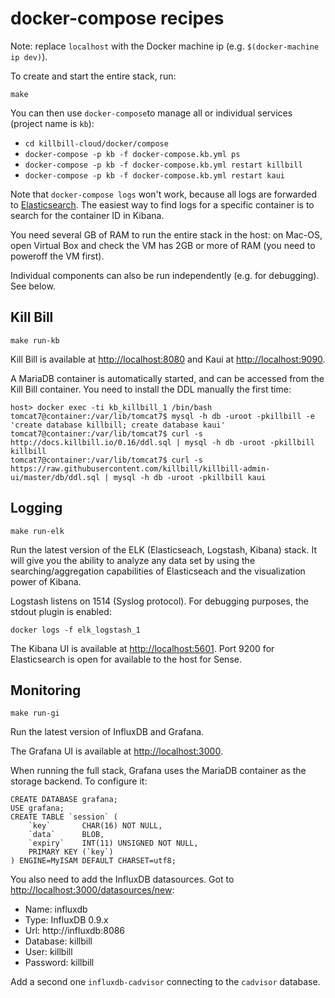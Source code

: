 # docker-compose recipes

Note: replace `localhost` with the Docker machine ip (e.g. `$(docker-machine ip dev)`).

To create and start the entire stack, run:

`make`

You can then use `docker-compose`to manage all or individual services (project name is `kb`):
* `cd killbill-cloud/docker/compose`
* `docker-compose -p kb -f docker-compose.kb.yml ps`
* `docker-compose -p kb -f docker-compose.kb.yml restart killbill`
* `docker-compose -p kb -f docker-compose.kb.yml restart kaui`

Note that `docker-compose logs` won't work, because all logs are forwarded to [Elasticsearch](http://localhost:5601). The easiest way to find logs for a specific container is to search for the container ID in Kibana.

You need several GB of RAM to run the entire stack in the host: on Mac-OS, open Virtual Box and check the VM has 2GB or more of RAM (you need to poweroff the VM first).

Individual components can also be run independently (e.g. for debugging). See below.

## Kill Bill

`make run-kb`

Kill Bill is available at [http://localhost:8080](http://localhost:8080) and Kaui at [http://localhost:9090](http://localhost:9090).

A MariaDB container is automatically started, and can be accessed from the Kill Bill container. You need to install the DDL manually the first time:

```
host> docker exec -ti kb_killbill_1 /bin/bash
tomcat7@container:/var/lib/tomcat7$ mysql -h db -uroot -pkillbill -e 'create database killbill; create database kaui'
tomcat7@container:/var/lib/tomcat7$ curl -s http://docs.killbill.io/0.16/ddl.sql | mysql -h db -uroot -pkillbill killbill
tomcat7@container:/var/lib/tomcat7$ curl -s https://raw.githubusercontent.com/killbill/killbill-admin-ui/master/db/ddl.sql | mysql -h db -uroot -pkillbill kaui
```

## Logging

`make run-elk`

Run the latest version of the ELK (Elasticseach, Logstash, Kibana) stack. It will give you the ability to analyze any data set by using the searching/aggregation capabilities of Elasticseach and the visualization power of Kibana.

Logstash listens on 1514 (Syslog protocol). For debugging purposes, the stdout plugin is enabled:

`docker logs -f elk_logstash_1`

The Kibana UI is available at [http://localhost:5601](http://localhost:5601). Port 9200 for Elasticsearch is open for available to the host for Sense.

## Monitoring

`make run-gi`

Run the latest version of InfluxDB and Grafana.

The Grafana UI is available at [http://localhost:3000](http://localhost:3000).

When running the full stack, Grafana uses the MariaDB container as the storage backend. To configure it:

```
CREATE DATABASE grafana;
USE grafana;
CREATE TABLE `session` (
    `key`       CHAR(16) NOT NULL,
    `data`      BLOB,
    `expiry`    INT(11) UNSIGNED NOT NULL,
    PRIMARY KEY (`key`)
) ENGINE=MyISAM DEFAULT CHARSET=utf8;
```

You also need to add the InfluxDB datasources. Got to [http://localhost:3000/datasources/new](http://localhost:3000/datasources/new):

* Name: influxdb
* Type: InfluxDB 0.9.x
* Url: http://influxdb:8086
* Database: killbill
* User: killbill
* Password: killbill

Add a second one `influxdb-cadvisor` connecting to the `cadvisor` database.
